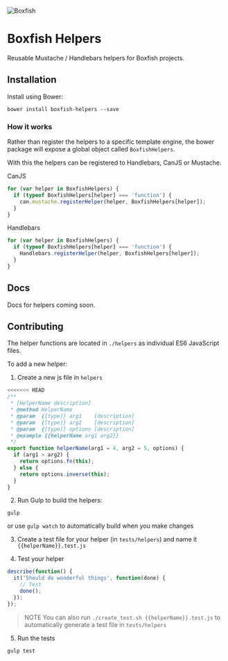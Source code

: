 ![Boxfish](https://s3.amazonaws.com/cdn.boxfish.com/logos/boxfish-blue.png)

# Boxfish Helpers
Reusable Mustache / Handlebars helpers for Boxfish projects.

## Installation
Install using Bower:
```shell
bower install boxfish-helpers --save
```

### How it works
Rather than register the helpers to a specific template engine,
the bower package will expose a global object called `BoxfishHelpers`.

With this the helpers can be registered to Handlebars, CanJS or Mustache.

CanJS
```javascript
for (var helper in BoxfishHelpers) {
  if (typeof BoxfishHelpers[helper] === 'function') {
    can.mustache.registerHelper(helper, BoxfishHelpers[helper]);
  }
}
```

Handlebars
```javascript
for (var helper in BoxfishHelpers) {
  if (typeof BoxfishHelpers[helper] === 'function') {
    Handlebars.registerHelper(helper, BoxfishHelpers[helper]);
  }
}
```

## Docs
Docs for helpers coming soon.

## Contributing
The helper functions are located in `./helpers` as individual ES6 JavaScript files.

To add a new helper:

1. Create a new js file in `helpers`
```javascript
<<<<<<< HEAD
/**
 * [HelperName description]
 * @method HelperName
 * @param  {[type]} arg1    [description]
 * @param  {[type]} arg2    [description]
 * @param  {[type]} options [description]
 * @example {{helperName arg1 arg2}}
 */
export function helperName(arg1 = 4, arg2 = 5, options) {
  if (arg1 > arg2) {
    return options.fn(this);
  } else {
    return options.inverse(this);
  }
}
```

2. Run Gulp to build the helpers:
```shell
gulp
```

or use `gulp watch` to automatically build when you make changes

3. Create a test file for your helper (in `tests/helpers`) and name it
`{{helperName}}.test.js`

4. Test your helper
```javascript
describe(function() {
  it('Should do wonderful things', function(done) {
    // Test
    done();
  });
});
```

> NOTE You can also run `./create_test.sh {{helperName}}.test.js` to
automatically generate a test file in `tests/helpers`

5. Run the tests
```shell
gulp test
```
